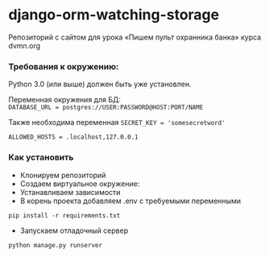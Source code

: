 # django-orm-watching-storage
Репозиторий с сайтом для урока «Пишем пульт охранника банка» курса dvmn.org

### Требования к окружению:
Python 3.0 (или выше) должен быть уже установлен.  
  
Переменная окружения для БД:  
`DATABASE_URL = postgres://USER:PASSWORD@HOST:PORT/NAME`  
   
Также необходима переменная `SECRET_KEY = 'somesecretword'`

`ALLOWED_HOSTS = .localhost,127.0.0.1`

### Как установить
* Клонируем репозиторий
* Создаем виртуальное окружение:
* Устанавливаем зависимости
* В корень проекта добавляем .env c требуемыми переменными
```
pip install -r requirements.txt
```
* Запускаем отладочный сервер
```
python manage.py runserver
```
